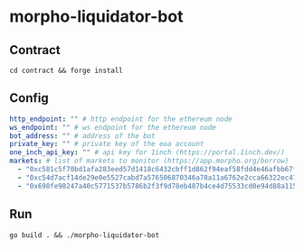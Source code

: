 # morpho-liquidator-bot

## Contract
`cd contract && forge install`

## Config
```yaml
http_endpoint: "" # http endpoint for the ethereum node
ws_endpoint: "" # ws endpoint for the ethereum node
bot_address: "" # address of the bot
private_key: "" # private key of the eoa account
one_inch_api_key: "" # api key for 1inch (https://portal.1inch.dev/)
markets: # list of markets to monitor (https://app.morpho.org/borrow)
  - "0xc581c5f70bd1afa283eed57d1418c6432cbff1d862f94eaf58fdd4e46afbb67f" #usde-dai
  - "0xc54d7acf14de29e0e5527cabd7a576506870346a78a11a6762e2cca66322ec41" # wsteth-weth
  - "0x698fe98247a40c5771537b5786b2f3f9d78eb487b4ce4d75533cd0e94d88a115" # weeth-weth
```

## Run
`go build . && ./morpho-liquidator-bot`
